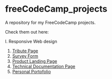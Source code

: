 # freeCodeCamp_projects
A repository for my FreeCodeCamp projects.

Check them out here:

I. Responsive Web design

1. <a href="https://codepen.io/staicubogdan-the-selector/pen/RwaGLYG">Tribute Page</a>
2. <a href="https://codepen.io/staicubogdan-the-selector/pen/LYNbNXP">Survey Form</a>
3. <a href="https://codepen.io/staicubogdan-the-selector/pen/LYNboxX">Product Landing Page</a>
4. <a href="https://codepen.io/staicubogdan-the-selector/pen/rNeXyjq">Technical Documentation Page</a>
5. <a href="https://codepen.io/staicubogdan-the-selector/pen/jOrxzVd">Personal Portofolio</a>
